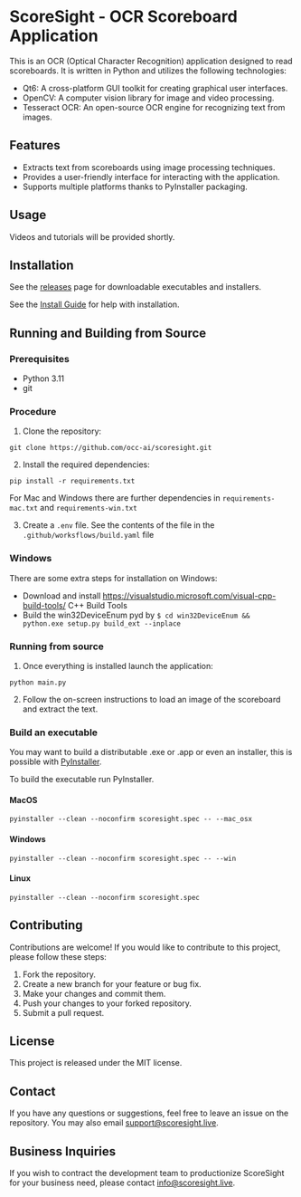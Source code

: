# ScoreSight - OCR Scoreboard Application

This is an OCR (Optical Character Recognition) application designed to read scoreboards.
It is written in Python and utilizes the following technologies:

- Qt6: A cross-platform GUI toolkit for creating graphical user interfaces.
- OpenCV: A computer vision library for image and video processing.
- Tesseract OCR: An open-source OCR engine for recognizing text from images.

## Features

- Extracts text from scoreboards using image processing techniques.
- Provides a user-friendly interface for interacting with the application.
- Supports multiple platforms thanks to PyInstaller packaging.

## Usage

Videos and tutorials will be provided shortly.

## Installation

See the [releases](https://github.com/occ-ai/scoresight/releases) page for downloadable executables and installers.

See the [Install Guide](INSTALL.md) for help with installation.

## Running and Building from Source

### Prerequisites

- Python 3.11
- git

### Procedure

1. Clone the repository:

  ```shell
  git clone https://github.com/occ-ai/scoresight.git
  ```

2. Install the required dependencies:

  ```shell
  pip install -r requirements.txt
  ```

For Mac and Windows there are further dependencies in `requirements-mac.txt` and `requirements-win.txt`

3. Create a `.env` file. See the contents of the file in the `.github/worksflows/build.yaml` file

### Windows

There are some extra steps for installation on Windows:
 - Download and install https://visualstudio.microsoft.com/visual-cpp-build-tools/ C++ Build Tools
 - Build the win32DeviceEnum pyd by `$ cd win32DeviceEnum && python.exe setup.py build_ext --inplace`

### Running from source

1. Once everything is installed launch the application:

  ```shell
  python main.py
  ```

2. Follow the on-screen instructions to load an image of the scoreboard and extract the text.

### Build an executable

You may want to build a distributable .exe or .app or even an installer, this is possible with [PyInstaller](https://github.com/pyinstaller/pyinstaller).

To build the executable run PyInstaller.

#### MacOS

```
pyinstaller --clean --noconfirm scoresight.spec -- --mac_osx
```

#### Windows

```
pyinstaller --clean --noconfirm scoresight.spec -- --win
```

#### Linux

```
pyinstaller --clean --noconfirm scoresight.spec
```


## Contributing

Contributions are welcome! If you would like to contribute to this project, please follow these steps:

1. Fork the repository.
2. Create a new branch for your feature or bug fix.
3. Make your changes and commit them.
4. Push your changes to your forked repository.
5. Submit a pull request.

## License

This project is released under the MIT license.

## Contact

If you have any questions or suggestions, feel free to leave an issue on the repository.
You may also email [support@scoresight.live](mailto:support@scoresight.live).

## Business Inquiries

If you wish to contract the development team to productionize ScoreSight for your business need,
please contact [info@scoresight.live](mailto:info@scoresight.live).
